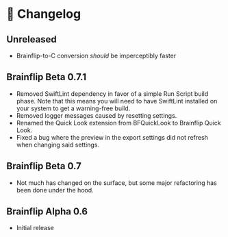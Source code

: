 # 📰 Changelog

## Unreleased
 
 - Brainflip-to-C conversion *should* be imperceptibly faster

## Brainflip Beta 0.7.1

 - Removed SwiftLint dependency in favor of a simple Run Script build phase. Note that this means you will need to have SwiftLint installed on your system to get a warning-free build.
 - Removed logger messages caused by resetting settings.
 - Renamed the Quick Look extension from BFQuickLook to Brainflip Quick Look.
 - Fixed a bug where the preview in the export settings did not refresh when changing said settings.

## Brainflip Beta 0.7

 - Not much has changed on the surface, but some major refactoring has been done under the hood.

## Brainflip Alpha 0.6

 - Initial release
